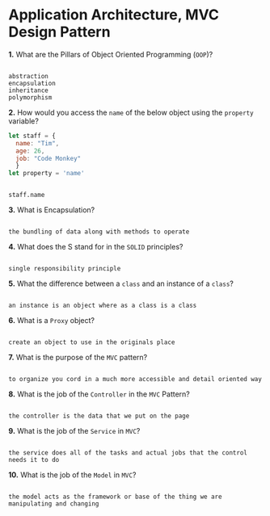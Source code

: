 # Application Architecture, MVC Design Pattern

**1.** What are the Pillars of Object Oriented Programming (`OOP`)?
<!-- enter you answer in the space below -->
```

abstraction
encapsulation
inheritance
polymorphism

```
**2.** How would you access the `name` of the below object using the `property` variable?
```js
let staff = {
  name: "Tim",
  age: 26,
  job: "Code Monkey"
  }
let property = 'name'
```
<!-- enter you answer in the space below -->
```

staff.name

```
**3.** What is Encapsulation?
<!-- enter you answer in the space below -->
```

the bundling of data along with methods to operate
```
**4.** What does the S stand for in the `SOLID` principles?
<!-- enter you answer in the space below -->
```

single responsibility principle
```
**5.** What the difference between a `class` and an instance of a `class`?
<!-- enter you answer in the space below -->
```

an instance is an object where as a class is a class
```
**6.** What is a `Proxy` object?
<!-- enter you answer in the space below -->
```

create an object to use in the originals place

```

**7.** What is the purpose of the `MVC` pattern?
<!-- enter you answer in the space below -->
```

to organize you cord in a much more accessible and detail oriented way
```
**8.** What is the job of the `Controller` in the `MVC` Pattern?
<!-- enter you answer in the space below -->
```

the controller is the data that we put on the page
```

**9.** What is the job of the `Service` in `MVC`?
<!-- enter you answer in the space below -->
```

the service does all of the tasks and actual jobs that the control needs it to do

```
**10.** What is the job of the `Model` in `MVC`?
<!-- enter you answer in the space below -->
```

the model acts as the framework or base of the thing we are manipulating and changing

```
